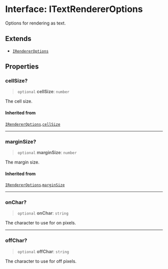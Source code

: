 # Interface: ITextRendererOptions

Options for rendering as text.

## Extends

- [`IRendererOptions`](IRendererOptions.md)

## Properties

### cellSize?

> `optional` **cellSize**: `number`

The cell size.

#### Inherited from

[`IRendererOptions`](IRendererOptions.md).[`cellSize`](IRendererOptions.md#cellsize)

***

### marginSize?

> `optional` **marginSize**: `number`

The margin size.

#### Inherited from

[`IRendererOptions`](IRendererOptions.md).[`marginSize`](IRendererOptions.md#marginsize)

***

### onChar?

> `optional` **onChar**: `string`

The character to use for on pixels.

***

### offChar?

> `optional` **offChar**: `string`

The character to use for off pixels.
